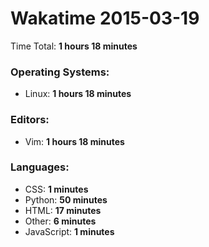 # Wakatime 2015-03-19

Time Total: **1 hours 18 minutes**

### Operating Systems:
- Linux: **1 hours 18 minutes** 

### Editors:
- Vim: **1 hours 18 minutes** 

### Languages:
- CSS: **1 minutes** 
- Python: **50 minutes** 
- HTML: **17 minutes** 
- Other: **6 minutes** 
- JavaScript: **1 minutes** 


